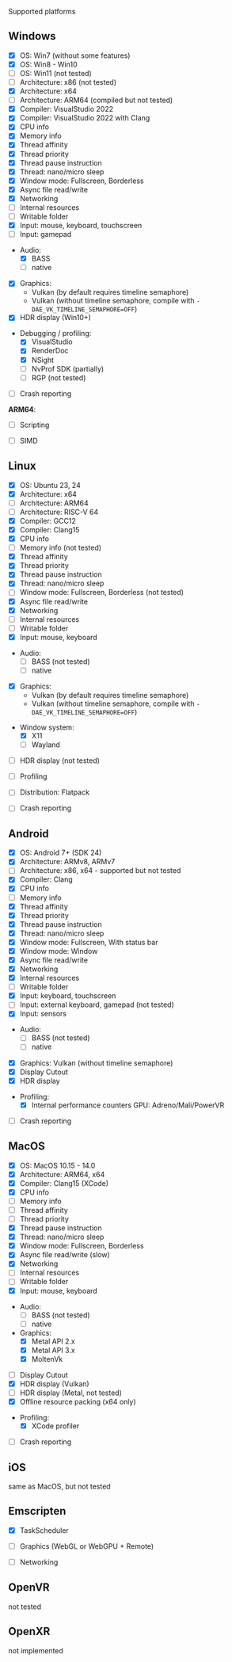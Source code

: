 Supported platforms

## Windows

- [x] OS: Win7 (without some features)
- [x] OS: Win8 - Win10
- [ ] OS: Win11 (not tested)
- [ ] Architecture: x86 (not tested)
- [x] Architecture: x64
- [ ] Architecture: ARM64 (compiled but not tested)
- [x] Compiler: VisualStudio 2022
- [x] Compiler: VisualStudio 2022 with Clang
- [x] CPU info
- [x] Memory info
- [x] Thread affinity
- [x] Thread priority
- [x] Thread pause instruction
- [x] Thread: nano/micro sleep
- [x] Window mode: Fullscreen, Borderless
- [x] Async file read/write
- [x] Networking
- [ ] Internal resources
- [ ] Writable folder
- [x] Input: mouse, keyboard, touchscreen
- [ ] Input: gamepad
- Audio:
	- [x] BASS
	- [ ] native
- [x] Graphics:
	- Vulkan (by default requires timeline semaphore)
	- Vulkan (without timeline semaphore, compile with `-DAE_VK_TIMELINE_SEMAPHORE=OFF`)
- [x] HDR display (Win10+)
- Debugging / profiling:
	- [x] VisualStudio
	- [x] RenderDoc
	- [x] NSight
	- [ ] NvProf SDK (partially)
	- [ ] RGP (not tested)
- [ ] Crash reporting

**ARM64**:
- [ ] Scripting
- [ ] SIMD


## Linux

- [x] OS: Ubuntu 23, 24
- [x] Architecture: x64
- [ ] Architecture: ARM64
- [ ] Architecture: RISC-V 64
- [x] Compiler: GCC12
- [x] Compiler: Clang15
- [x] CPU info
- [ ] Memory info (not tested)
- [x] Thread affinity
- [x] Thread priority
- [x] Thread pause instruction
- [x] Thread: nano/micro sleep
- [ ] Window mode: Fullscreen, Borderless (not tested)
- [x] Async file read/write
- [x] Networking
- [ ] Internal resources
- [ ] Writable folder
- [x] Input: mouse, keyboard
- Audio:
	- [ ] BASS (not tested)
	- [ ] native
- [x] Graphics:
	- Vulkan (by default requires timeline semaphore)
	- Vulkan (without timeline semaphore, compile with `-DAE_VK_TIMELINE_SEMAPHORE=OFF`)
- Window system:
	- [x] X11
	- [ ] Wayland
- [ ] HDR display (not tested)
- [ ] Profiling
- [ ] Distribution: Flatpack
- [ ] Crash reporting


## Android

- [x] OS: Android 7+ (SDK 24)
- [x] Architecture: ARMv8, ARMv7
- [ ] Architecture: x86, x64 - supported but not tested
- [x] Compiler: Clang
- [x] CPU info
- [ ] Memory info
- [x] Thread affinity
- [x] Thread priority
- [x] Thread pause instruction
- [x] Thread: nano/micro sleep
- [x] Window mode: Fullscreen, With status bar
- [x] Window mode: Window
- [x] Async file read/write
- [x] Networking
- [x] Internal resources
- [ ] Writable folder
- [x] Input: keyboard, touchscreen
- [ ] Input: external keyboard, gamepad (not tested)
- [x] Input: sensors
- Audio:
	- [ ] BASS (not tested)
	- [ ] native
- [x] Graphics: Vulkan (without timeline semaphore)
- [x] Display Cutout
- [x] HDR display
- Profiling:
	- [x] Internal performance counters GPU: Adreno/Mali/PowerVR
- [ ] Crash reporting


## MacOS

- [x] OS: MacOS 10.15 - 14.0
- [x] Architecture: ARM64, x64
- [x] Compiler: Clang15 (XCode)
- [x] CPU info
- [ ] Memory info
- [ ] Thread affinity
- [ ] Thread priority
- [x] Thread pause instruction
- [x] Thread: nano/micro sleep
- [x] Window mode: Fullscreen, Borderless
- [x] Async file read/write (slow)
- [x] Networking
- [ ] Internal resources
- [ ] Writable folder
- [x] Input: mouse, keyboard
- Audio:
	- [ ] BASS (not tested)
	- [ ] native
- Graphics:
	- [x] Metal API 2.x
	- [x] Metal API 3.x
	- [x] MoltenVk
- [ ] Display Cutout
- [x] HDR display (Vulkan)
- [ ] HDR display (Metal, not tested)
- [x] Offline resource packing (x64 only)
- Profiling:
	- [x] XCode profiler
- [ ] Crash reporting


## iOS

same as MacOS, but not tested


## Emscripten

- [x] TaskScheduler
- [ ] Graphics (WebGL or WebGPU + Remote)
- [ ] Networking


## OpenVR

not tested


## OpenXR

not implemented
